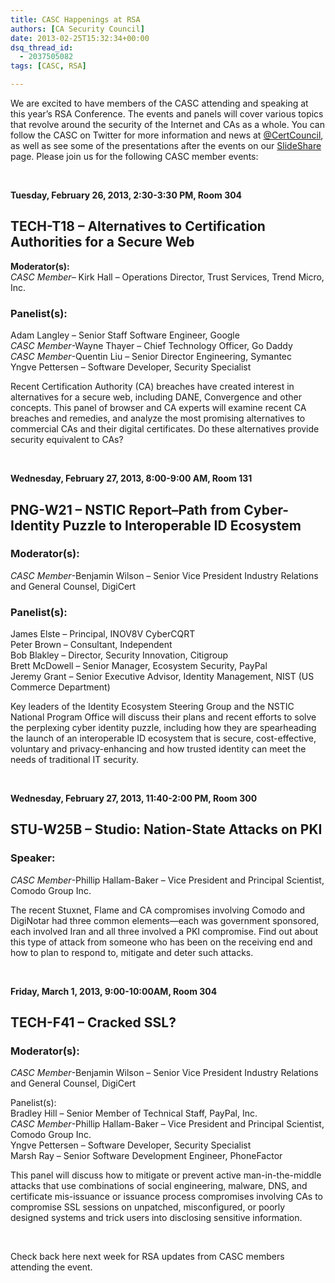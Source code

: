 ```yaml
---
title: CASC Happenings at RSA
authors: [CA Security Council]
date: 2013-02-25T15:32:34+00:00
dsq_thread_id:
  - 2037505082
tags: [CASC, RSA]

---
```

We are excited to have members of the CASC attending and speaking at this year’s RSA Conference. The events and panels will cover various topics that revolve around the security of the Internet and CAs as a whole. You can follow the CASC on Twitter for more information and news at [@CertCouncil](http://bit.ly/X3x9XB), as well as see some of the presentations after the events on our [SlideShare](http://slidesha.re/Ye2dFf) page. Please join us for the following CASC member events:

&nbsp;

__Tuesday, February 26, 2013, 2:30-3:30 PM, Room 304__  
## TECH-T18 &#8211; Alternatives to Certification Authorities for a Secure Web
 **Moderator(s):**  
_CASC Member_&#8211; Kirk Hall &#8211; Operations Director, Trust Services, Trend Micro, Inc.

###  Panelist(s):
Adam Langley &#8211; Senior Staff Software Engineer, Google  
_CASC Member_-Wayne Thayer &#8211; Chief Technology Officer, Go Daddy  
_CASC Member_-Quentin Liu &#8211; Senior Director Engineering, Symantec  
Yngve Pettersen &#8211; Software Developer, Security Specialist

Recent Certification Authority (CA) breaches have created interest in alternatives for a secure web, including DANE, Convergence and other concepts. This panel of browser and CA experts will examine recent CA breaches and remedies, and analyze the most promising alternatives to commercial CAs and their digital certificates. Do these alternatives provide security equivalent to CAs?

&nbsp;

__Wednesday, February 27, 2013, 8:00-9:00 AM, Room 131__  
## PNG-W21 &#8211; NSTIC Report–Path from Cyber-Identity Puzzle to Interoperable ID Ecosystem
###  Moderator(s):
_CASC Member_-Benjamin Wilson &#8211; Senior Vice President Industry Relations and General Counsel, DigiCert

###  Panelist(s):
James Elste &#8211; Principal, INOV8V CyberCQRT  
Peter Brown &#8211; Consultant, Independent  
Bob Blakley &#8211; Director, Security Innovation, Citigroup  
Brett McDowell &#8211; Senior Manager, Ecosystem Security, PayPal  
Jeremy Grant &#8211; Senior Executive Advisor, Identity Management, NIST (US Commerce Department)

Key leaders of the Identity Ecosystem Steering Group and the NSTIC National Program Office will discuss their plans and recent efforts to solve the perplexing cyber identity puzzle, including how they are spearheading the launch of an interoperable ID ecosystem that is secure, cost-effective, voluntary and privacy-enhancing and how trusted identity can meet the needs of traditional IT security.

&nbsp;

__Wednesday, February 27, 2013, 11:40-2:00 PM, Room 300__  
## STU-W25B &#8211; Studio: Nation-State Attacks on PKI
###  Speaker:
_CASC Member_-Phillip Hallam-Baker &#8211; Vice President and Principal Scientist, Comodo Group Inc.

The recent Stuxnet, Flame and CA compromises involving Comodo and DigiNotar had three common elements—each was government sponsored, each involved Iran and all three involved a PKI compromise. Find out about this type of attack from someone who has been on the receiving end and how to plan to respond to, mitigate and deter such attacks.

&nbsp;

__Friday, March 1, 2013, 9:00-10:00AM, Room 304__  
## TECH-F41 &#8211; Cracked SSL?
###  Moderator(s):
_CASC Member_-Benjamin Wilson &#8211; Senior Vice President Industry Relations and General Counsel, DigiCert

Panelist(s):  
Bradley Hill &#8211; Senior Member of Technical Staff, PayPal, Inc.  
_CASC Member_-Phillip Hallam-Baker &#8211; Vice President and Principal Scientist, Comodo Group Inc.  
Yngve Pettersen &#8211; Software Developer, Security Specialist  
Marsh Ray &#8211; Senior Software Development Engineer, PhoneFactor

This panel will discuss how to mitigate or prevent active man-in-the-middle attacks that use combinations of social engineering, malware, DNS, and certificate mis-issuance or issuance process compromises involving CAs to compromise SSL sessions on unpatched, misconfigured, or poorly designed systems and trick users into disclosing sensitive information.

&nbsp;

Check back here next week for RSA updates from CASC members attending the event.